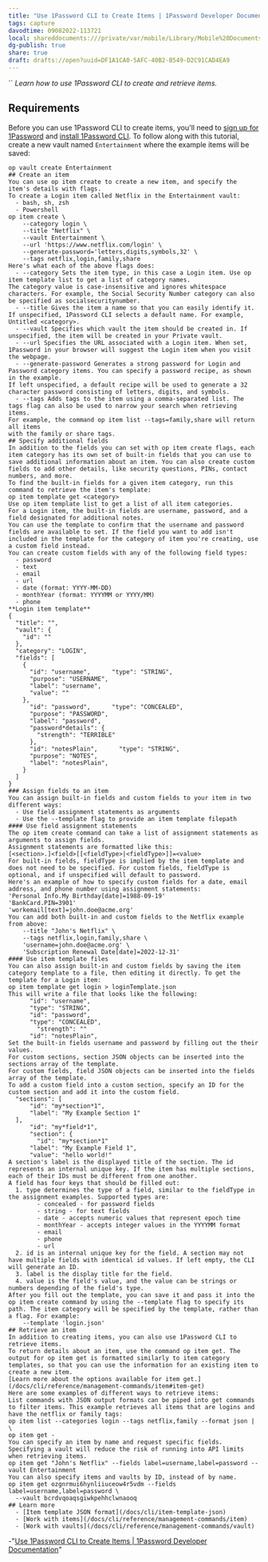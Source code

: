 ```yaml
---
title: "Use 1Password CLI to Create Items | 1Password Developer Documentation"
tags: capture
davodtime: 09082022-113721
local: shareddocuments:///private/var/mobile/Library/Mobile%20Documents/iCloud~md~obsidian/Documents/OBSHIDDIAN/drafts/DF1A1CA0-5AFC-40B2-B549-D2C91CAD4EA9.md
dg-publish: true
share: true
draft: drafts://open?uuid=DF1A1CA0-5AFC-40B2-B549-D2C91CAD4EA9
---
```

``
*Learn how to use 1Password CLI to create and retrieve items.*

## Requirements​
Before you can use 1Password CLI to create items, you'll need to [sign up for 1Password](https://1password.com/sign-up/) and [install 1Password CLI](/docs/cli/get-started#install).
To follow along with this tutorial, create a new vault named `Entertainment` where the example items will be saved:
    
    op vault create Entertainment  
    ## Create an item​
    You can use op item create to create a new item, and specify the item's details with flags.
    To create a Login item called Netflix in the Entertainment vault:
      - bash, sh, zsh
      - Powershell
    op item create \  
        --category login \  
        --title "Netflix" \  
        --vault Entertainment \  
        --url 'https://www.netflix.com/login' \  
        --generate-password='letters,digits,symbols,32' \  
        --tags netflix,login,family,share  
    Here's what each of the above flags does:
      - --category Sets the item type, in this case a Login item. Use op item template list to get a list of category names.  
    The category value is case-insensitive and ignores whitespace characters. For example, the Social Security Number category can also be specified as socialsecuritynumber.
      - --title Gives the item a name so that you can easily identify it. If unspecified, 1Password CLI selects a default name. For example, Untitled <category>.
      - --vault Specifies which vault the item should be created in. If unspecified, the item will be created in your Private vault.
      - --url Specifies the URL associated with a Login item. When set, 1Password in your browser will suggest the Login item when you visit the webpage.
      - --generate-password Generates a strong password for Login and Password category items. You can specify a password recipe, as shown in the example.
    If left unspecified, a default recipe will be used to generate a 32
    character password consisting of letters, digits, and symbols.
      - --tags Adds tags to the item using a comma-separated list. The tags flag can also be used to narrow your search when retrieving items.
    For example, the command op item list --tags=family,share will return all items
    with the family or share tags.
    ## Specify additional fields​
    In addition to the fields you can set with op item create flags, each item category has its own set of built-in fields that you can use to save additional information about an item. You can also create custom fields to add other details, like security questions, PINs, contact numbers, and more.
    To find the built-in fields for a given item category, run this command to retrieve the item's template:
    op item template get <category>  
    Use op item template list to get a list of all item categories.
    For a Login item, the built-in fields are username, password, and a field designated for additional notes.
    You can use the template to confirm that the username and password fields are available to set. If the field you want to add isn't included in the template for the category of item you're creating, use a custom field instead.
    You can create custom fields with any of the following field types:
      - password
      - text
      - email
      - url
      - date (format: YYYY-MM-DD)
      - monthYear (format: YYYYMM or YYYY/MM)
      - phone
    **Login item template**
    {  
      "title": "",  
      "vault": {  
        "id": ""  
      },  
      "category": "LOGIN",  
      "fields": [  
        {  
          "id": "username",      "type": "STRING",  
          "purpose": "USERNAME",  
          "label": "username",  
          "value": ""  
        },  
          "id": "password",      "type": "CONCEALED",  
          "purpose": "PASSWORD",  
          "label": "password",  
          "password*details": {  
            "strength": "TERRIBLE"  
          },  
          "id": "notesPlain",      "type": "STRING",  
          "purpose": "NOTES",  
          "label": "notesPlain",  
        }  
      ]  
    }  
    ### Assign fields to an item​
    You can assign built-in fields and custom fields to your item in two different ways:
      - Use field assignment statements as arguments
      - Use the --template flag to provide an item template filepath
    #### Use field assignment statements​
    The op item create command can take a list of assignment statements as arguments to assign fields.
    Assignment statements are formatted like this:
    [<section>.]<field>[[<fieldType>|<fieldType>]]=<value>  
    For built-in fields, fieldType is implied by the item template and does not need to be specified. For custom fields, fieldType is optional, and if unspecified will default to password.
    Here's an example of how to specify custom fields for a date, email address, and phone number using assignment statements:
    'Personal Info.My Birthday[date]=1988-09-19'  
    'BankCard.PIN=3901'  
    'workemail[text]=john.doe@acme.org'  
    You can add both built-in and custom fields to the Netflix example from above:
        --title "John's Netflix" \  
        --tags netflix,login,family,share \  
        'username=john.doe@acme.org' \  
        'Subscription Renewal Date[date]=2022-12-31'  
    #### Use item template files​
    You can also assign built-in and custom fields by saving the item category template to a file, then editing it directly. To get the template for a Login item:
    op item template get login > loginTemplate.json  
    This will write a file that looks like the following:
          "id": "username",  
          "type": "STRING",  
          "id": "password",  
          "type": "CONCEALED",  
            "strength": ""  
          "id": "notesPlain",  
    Set the built-in fields username and password by filling out the their values.
    For custom sections, section JSON objects can be inserted into the sections array of the template.
    For custom fields, field JSON objects can be inserted into the fields array of the template.
    To add a custom field into a custom section, specify an ID for the custom section and add it into the custom field.
      "sections": [  
          "id": "my*section*1",  
          "label": "My Example Section 1"  
      ],  
          "id": "my*field*1",  
          "section": {  
            "id": "my*section*1"  
          "label": "My Example Field 1",  
          "value": "hello world!"  
    A section's label is the displayed title of the section. The id
    represents an internal unique key. If the item has multiple sections,
    each of their IDs must be different from one another.
    A field has four keys that should be filled out:
      1. type determines the type of a field, similar to the fieldType in the assignment examples. Supported types are:
            - concealed - for password fields
            - string - for text fields
            - date - accepts numeric values that represent epoch time
            - monthYear - accepts integer values in the YYYYMM format
            - email
            - phone
            - url
      2. id is an internal unique key for the field. A section may not have multiple fields with identical id values. If left empty, the CLI will generate an ID.
      3. label is the display title for the field.
      4. value is the field's value, and the value can be strings or numbers depending of the field's type.
    After you fill out the template, you can save it and pass it into the op item create command by using the --template flag to specify its path. The item category will be specified by the template, rather than a flag. For example:
        --template 'login.json'  
    ## Retrieve an item​
    In addition to creating items, you can also use 1Password CLI to retrieve items.
    To return details about an item, use the command op item get. The output for op item get is formatted similarly to item category templates, so that you can use the information for an existing item to create a new item.
    [Learn more about the options available for item get.](/docs/cli/reference/management-commands/item#item-get)
    Here are some examples of different ways to retrieve items:
    List commands with JSON output formats can be piped into get commands to filter items. This example retrieves all items that are logins and have the netflix or family tags:
    op item list --categories login --tags netflix,family --format json | \  
    op item get -  
    You can specify an item by name and request specific fields. Specifying a vault will reduce the risk of running into API limits when retrieving items.
    op item get "John's Netflix" --fields label=username,label=password --vault Entertainment  
    You can also specify items and vaults by ID, instead of by name.
    op item get ozgnrmui6hynliiuceow4r5vdm --fields label=username,label=password \  
      --vault bcrdvqoaqsgiwkpehhclwnaooq  
    ## Learn more​
      - [Item template JSON format](/docs/cli/item-template-json)
      - [Work with items](/docs/cli/reference/management-commands/item)
      - [Work with vaults](/docs/cli/reference/management-commands/vault)
-"[Use 1Password CLI to Create Items | 1Password Developer Documentation](https://developer.1password.com/docs/cli/create-item)"